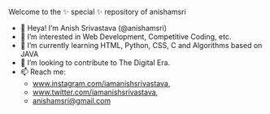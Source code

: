 Welcome to the ✨ special ✨ repository of anishamsri
- 👋 Heya! I’m Anish Srivastava (@anishamsri)
- 👀 I’m interested in Web Development, Competitive Coding, etc.
- 🌱 I’m currently learning HTML, Python, CSS, C and Algorithms based on JAVA
- 💞️ I’m looking to contribute to The Digital Era.
- 📫 Reach me:
     - www.instagram.com/iamanishsrivastava,
     - www.twitter.com/iamanishsrivastava,
     - anishamsri@gmail.com
